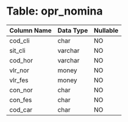 # Table: opr_nomina

| Column Name | Data Type | Nullable |
|-------------|-----------|----------|
| cod_cli | char | NO |
| sit_cli | varchar | NO |
| cod_hor | varchar | NO |
| vlr_nor | money | NO |
| vlr_fes | money | NO |
| con_nor | char | NO |
| con_fes | char | NO |
| cod_car | char | NO |
